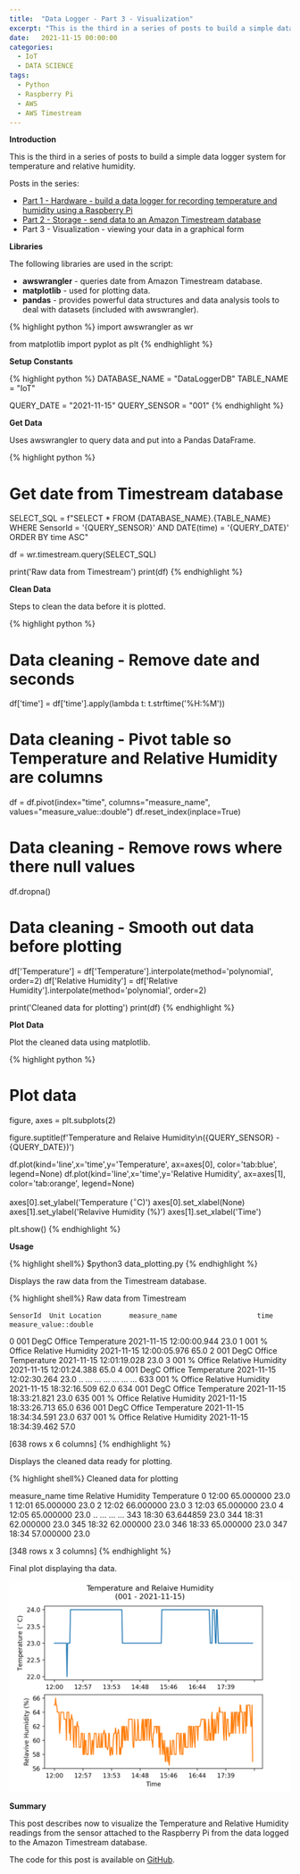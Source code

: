 ```yaml
---
title:  "Data Logger - Part 3 - Visualization"
excerpt: "This is the third in a series of posts to build a simple data logger system for temperature and relative humidity. Part 3 will use the Python Pandas package to visualize the data logged in the Amazon Timestream database."
date:   2021-11-15 00:00:00
categories:
  - IoT
  - DATA SCIENCE
tags:
  - Python
  - Raspberry Pi
  - AWS
  - AWS Timestream
---
```


**Introduction**

This is the third in a series of posts to build a simple data logger system for temperature and relative humidity. 

Posts in the series:

* [Part 1 - Hardware - build a data logger for recording temperature and humidity using a Raspberry Pi](../../../../2020/10/31/data-logger-part-1-hardware)
* [Part 2 - Storage - send data to an Amazon Timestream database](../../../../2021/11/15/data-logger-part-2-storage)
* Part 3 - Visualization - viewing your data in a graphical form

**Libraries**

The following libraries are used in the script:

* **awswrangler** - queries date from Amazon Timestream database.
* **matplotlib** - used for plotting data.
* **pandas** - provides powerful data structures and data analysis tools to deal with datasets (included with awswrangler).

{% highlight python %}
import awswrangler as wr

from matplotlib import pyplot as plt
{% endhighlight %}

**Setup Constants**

{% highlight python %}
DATABASE_NAME = "DataLoggerDB"
TABLE_NAME = "IoT"

QUERY_DATE = "2021-11-15"
QUERY_SENSOR = "001"
{% endhighlight %}

**Get Data**

Uses awswrangler to query data and put into a Pandas DataFrame. 

{% highlight python %}
# Get date from Timestream database
SELECT_SQL = f"SELECT * FROM {DATABASE_NAME}.{TABLE_NAME} WHERE SensorId = '{QUERY_SENSOR}' AND DATE(time) = '{QUERY_DATE}' ORDER BY time ASC"

df = wr.timestream.query(SELECT_SQL)

print('Raw data from Timestream')
print(df)
{% endhighlight %}

**Clean Data**

Steps to clean the data before it is plotted.

{% highlight python %}
# Data cleaning - Remove date and seconds
df['time'] = df['time'].apply(lambda t: t.strftime('%H:%M'))

# Data cleaning - Pivot table so Temperature and Relative Humidity are columns
df = df.pivot(index="time", columns="measure_name", values="measure_value::double")
df.reset_index(inplace=True)

# Data cleaning - Remove rows where there null values
df.dropna()

# Data cleaning - Smooth out data before plotting
df['Temperature'] = df['Temperature'].interpolate(method='polynomial', order=2)
df['Relative Humidity'] = df['Relative Humidity'].interpolate(method='polynomial', order=2)

print('Cleaned data for plotting')
print(df)
{% endhighlight %}

**Plot Data**

Plot the cleaned data using matplotlib. 

{% highlight python %}
# Plot data
figure, axes = plt.subplots(2)

figure.suptitle(f'Temperature and Relaive Humidity\n({QUERY_SENSOR} - {QUERY_DATE})')

df.plot(kind='line',x='time',y='Temperature', ax=axes[0], color='tab:blue', legend=None)
df.plot(kind='line',x='time',y='Relative Humidity', ax=axes[1], color='tab:orange', legend=None)

axes[0].set_ylabel('Temperature ($^\circ$C)')
axes[0].set_xlabel(None)
axes[1].set_ylabel('Relavive Humidity (%)')
axes[1].set_xlabel('Time')

plt.show()
{% endhighlight %}

**Usage**

{% highlight shell%}
$python3 data_plotting.py
{% endhighlight %}

Displays the raw data from the Timestream database.

{% highlight shell%}
Raw data from Timestream

    SensorId  Unit Location       measure_name                    time  measure_value::double
0        001  DegC   Office        Temperature 2021-11-15 12:00:00.944                   23.0
1        001     %   Office  Relative Humidity 2021-11-15 12:00:05.976                   65.0
2        001  DegC   Office        Temperature 2021-11-15 12:01:19.028                   23.0
3        001     %   Office  Relative Humidity 2021-11-15 12:01:24.388                   65.0
4        001  DegC   Office        Temperature 2021-11-15 12:02:30.264                   23.0
..       ...   ...      ...                ...                     ...                    ...
633      001     %   Office  Relative Humidity 2021-11-15 18:32:16.509                   62.0
634      001  DegC   Office        Temperature 2021-11-15 18:33:21.821                   23.0
635      001     %   Office  Relative Humidity 2021-11-15 18:33:26.713                   65.0
636      001  DegC   Office        Temperature 2021-11-15 18:34:34.591                   23.0
637      001     %   Office  Relative Humidity 2021-11-15 18:34:39.462                   57.0

[638 rows x 6 columns]
{% endhighlight %}

Displays the cleaned data ready for plotting.

{% highlight shell%}
Cleaned data for plotting

measure_name   time  Relative Humidity  Temperature
0             12:00          65.000000         23.0
1             12:01          65.000000         23.0
2             12:02          66.000000         23.0
3             12:03          65.000000         23.0
4             12:05          65.000000         23.0
..              ...                ...          ...
343           18:30          63.644859         23.0
344           18:31          62.000000         23.0
345           18:32          62.000000         23.0
346           18:33          65.000000         23.0
347           18:34          57.000000         23.0

[348 rows x 3 columns]
{% endhighlight %}

Final plot displaying tha data.

![](/assets/blog/data-logger-part-3-visualization/chart-1.png)

**Summary**

This post describes now to visualize the Temperature and Relative Humidity readings from the sensor attached to the Raspberry Pi from the data logged to the Amazon Timestream database.

The code for this post is available on [GitHub](https://github.com/jonathanoneill/data-logger-blog-post/tree/data-logger-part-3-visualization).
